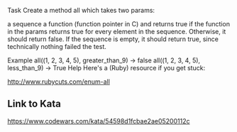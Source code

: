 Task
Create a method all which takes two params:

a sequence
a function (function pointer in C)
and returns true if the function in the params returns true for every element in the sequence. Otherwise, it should return false. If the sequence is empty, it should return true, since technically nothing failed the test.

Example
all((1, 2, 3, 4, 5), greater_than_9) -> false
all((1, 2, 3, 4, 5), less_than_9)    -> True
Help
Here's a (Ruby) resource if you get stuck:

http://www.rubycuts.com/enum-all

## Link to Kata
https://www.codewars.com/kata/54598d1fcbae2ae05200112c